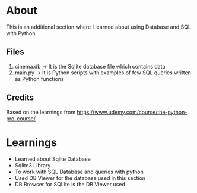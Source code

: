 # About

This is an additional section where I learned about using Database and SQL with Python

## Files

1. cinema.db -> It is the Sqlite database file which contains data
2. main.py -> It is Python scripts with examples of few SQL queries written as Python functions

## Credits
Based on the learnings from https://www.udemy.com/course/the-python-pro-course/

# Learnings
- Learned about Sqlite Database
- Sqlite3 Library
- To work with SQL Database and queries with python
- Used DB Viewer for the database used in this section
- DB Browser for SQLite is the DB Viewer used